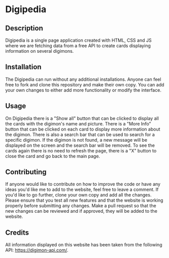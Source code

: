 # Digipedia

## Description

Digipedia is a single page application created with HTML, CSS and JS where we are fetching data from a free API to create cards displaying information on several digimons.

## Installation

The Digipedia can run without any additional installations. Anyone can feel free to fork and clone this repository and make their own copy. You can add your own changes to either add more functionality or modify the interface.

## Usage

On Digipedia there is a "Show all" button that can be clicked to display all the cards with the digimon's name and picture. There is a "More Info" button that can be clicked on each card to display more information about the digimon. There is also a search bar that can be used to search for a specific digimon. If the digimon is not found, a new message will be displayed on the screen and the search bar will be removed. To see the cards again there is no need to refresh the page, there is a "X" button to close the card and go back to the main page.

## Contributing

If anyone would like to contribute on how to improve the code or have any ideas you'd like me to add to the website, feel free to leave a comment. If you'd like to go further, clone your own copy and add all the changes. Please ensure that you test all new features and that the website is working properly before submitting any changes. Make a pull request so that the new changes can be reviewed and if approved, they will be added to the website.

## Credits

All information displayed on this website has been taken from the following API: https://digimon-api.com/.
